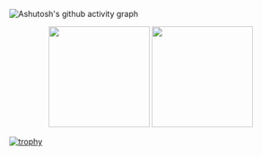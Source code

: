 ![Ashutosh's github activity graph](https://github-readme-activity-graph.vercel.app/graph?username=wushenhaoyu&theme=high-contrast)

<div align="center">
   <img height="180px" src="https://github-readme-stats.vercel.app/api?username=wushenhaoyu&theme=dark" /> <img height="180px" src="https://github-readme-stats.vercel.app/api/top-langs/?username=wushenhaoyu&theme=dark&layout=compact" />
</div>

[![trophy](https://github-profile-trophy.vercel.app/?username=wushenhaoyu&theme=onedark)](https://github.com/ryo-ma/github-profile-trophy)
<!--
**wushenhaoyu/wushenhaoyu** is a ✨ _special_ ✨ repository because its `README.md` (this file) appears on your GitHub profile.

Here are some ideas to get you started:

- 🔭 I’m currently working on ...
- 🌱 I’m currently learning ...
- 👯 I’m looking to collaborate on ...
- 🤔 I’m looking for help with ...
- 💬 Ask me about ...
- 📫 How to reach me: ...
- 😄 Pronouns: ...
- ⚡ Fun fact: ...
-->
